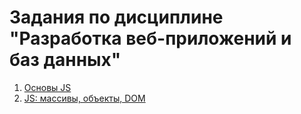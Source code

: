 # Задания по дисциплине<br>"Разработка веб-приложений и баз данных"

1. [Основы JS](labs/lab1.md)
1. [JS: массивы, объекты, DOM](labs/lab1.md)
